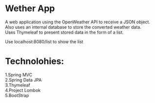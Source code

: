 # Wether App

A web application using the OpenWeather API to receive a JSON object.  
Also uses an internal database to store the converted weather data.  
Uses Thymeleaf to present stored data in the form of a list.  

Use localhost:8080/list to show the list

# Technolohies:

1.Spring MVC  
2.Spring Data JPA  
3.Thymeleaf  
4.Project Lombok  
5.BootStrap  
